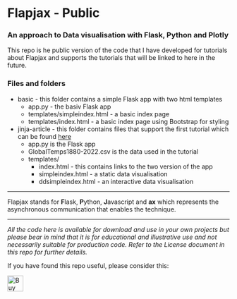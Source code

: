 # Flapjax - Public
### An approach to Data visualisation with Flask, Python and Plotly

This repo is he public version of the code that I have developed for tutorials about Flapjax and supports the tutorials that will be linked to here in the future.

### Files and folders

- basic - this folder contains a simple Flask app with two html templates
    - app.py - the basiv Flask app
    - templates/simpleindex.html - a basic index page
    - templates/index.html - a basic index page using Bootstrap for styling
- jinja-article - this folder contains files that support the first tutorial which can be found [here](https://towardsdatascience.com/flapjax-data-visualization-on-the-web-with-plotly-and-flask-465090fa3fba)  
    - app.py is the Flask app
    - GlobalTemps1880-2022.csv is the data used in the tutorial
    - templates/
        - index.html - this contains links to the two version of the app
        - simpleindex.html - a static data visualisation
        - ddsimpleindex.html - an interactive data visualisation


---
Flapjax stands for **F**lask, **P**ython, **J**avascript and  **ax** which represents the asynchronous communication that enables the technique.

---

_All the code here is available for download and use in your own projects but please bear in mind that it is for educational and illustrative use and not necessarily suitable for production code.  Refer to the License document in this repo for further details._


If you have found this repo useful, please consider this:

<a href='https://ko-fi.com/M4M64THKG' target='_blank'><img height='36' style='border:0px;height:36px;' src='https://storage.ko-fi.com/cdn/kofi2.png?v=3' border='0' alt='Buy Me a Coffee at ko-fi.com' /></a>
